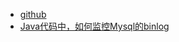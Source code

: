
- [github](https://github.com/osheroff/mysql-binlog-connector-java)
- [Java代码中，如何监控Mysql的binlog](https://mp.weixin.qq.com/s/JCMYHN-3yhR74V4VXSdbOg)